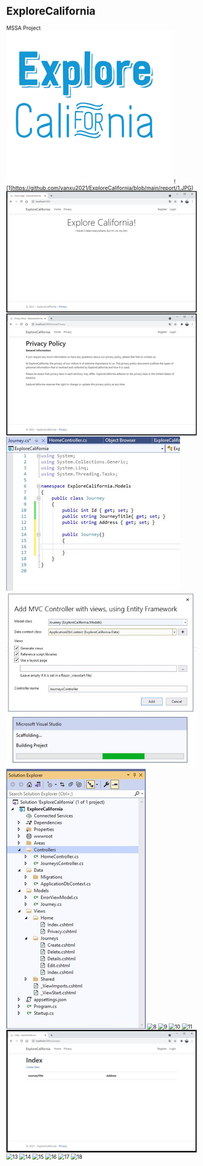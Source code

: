 # ExploreCalifornia
MSSA Project
![logo](https://github.com/yanxu2021/ExploreCalifornia/blob/main/image/removebg%20logo.png)
![1]https://github.com/yanxu2021/ExploreCalifornia/blob/main/report/1.JPG)
![2](https://github.com/yanxu2021/ExploreCalifornia/blob/main/report/2.JPG)
![3](https://github.com/yanxu2021/ExploreCalifornia/blob/main/report/3.JPG)
![4](https://github.com/yanxu2021/ExploreCalifornia/blob/main/report/4.JPG)
![5](https://github.com/yanxu2021/ExploreCalifornia/blob/main/report/5.JPG)
![6](https://github.com/yanxu2021/ExploreCalifornia/blob/main/report/6.JPG)
![7](https://github.com/yanxu2021/ExploreCalifornia/blob/main/report/7.JPG)
![8](https://github.com/yanxu2021/ExploreCalifornia/blob/main/report/8.JPG)
![9](https://github.com/yanxu2021/ExploreCalifornia/blob/main/report/9.JPG)
![10](https://github.com/yanxu2021/ExploreCalifornia/blob/main/report/10.JPG)
![11](https://github.com/yanxu2021/ExploreCalifornia/blob/main/report/11.JPG)
![12](https://github.com/yanxu2021/ExploreCalifornia/blob/main/report/12.JPG)
![13](https://github.com/yanxu2021/ExploreCalifornia/blob/main/report/13.JPG)
![14](https://github.com/yanxu2021/ExploreCalifornia/blob/main/report/14.JPG)
![15](https://github.com/yanxu2021/ExploreCalifornia/blob/main/report/15.JPG)
![16](https://github.com/yanxu2021/ExploreCalifornia/blob/main/report/16.JPG)
![17](https://github.com/yanxu2021/ExploreCalifornia/blob/main/report/17.JPG)
![18](https://github.com/yanxu2021/ExploreCalifornia/blob/main/report/18.JPG)
